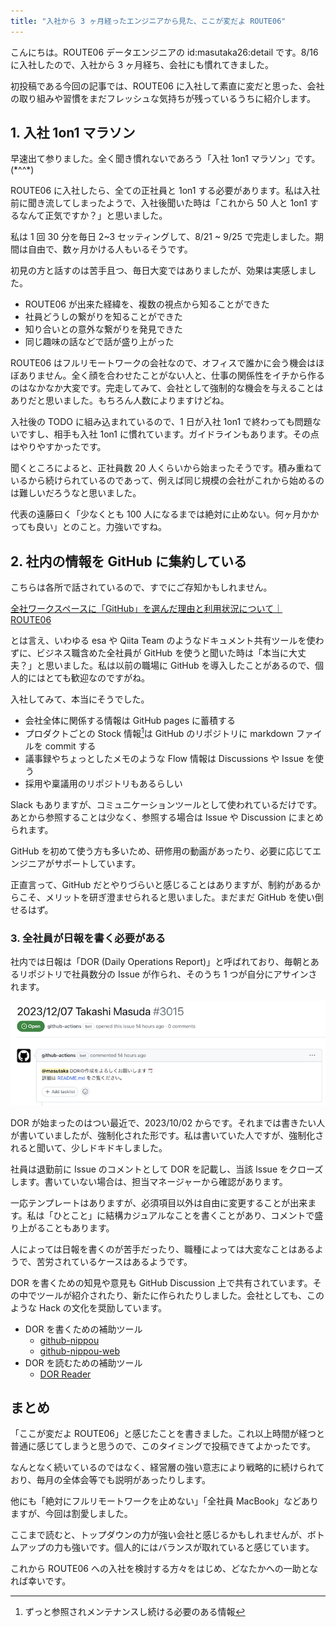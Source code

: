 ```yaml
---
title: "入社から 3 ヶ月経ったエンジニアから見た、ここが変だよ ROUTE06"
---
```


こんにちは。ROUTE06 データエンジニアの id:masutaka26:detail です。8/16 に入社したので、入社から 3 ヶ月経ち、会社にも慣れてきました。

初投稿である今回の記事では、ROUTE06 に入社して素直に変だと思った、会社の取り組みや習慣をまだフレッシュな気持ちが残っているうちに紹介します。

## 1. 入社 1on1 マラソン

早速出て参りました。全く聞き慣れないであろう「入社 1on1 マラソン」です。(\*^^\*)

ROUTE06 に入社したら、全ての正社員と 1on1 する必要があります。私は入社前に聞き流してしまったようで、入社後聞いた時は「これから 50 人と 1on1 するなんて正気ですか？」と思いました。

私は 1 回 30 分を毎日 2~3 セッティングして、8/21 ~ 9/25 で完走しました。期間は自由で、数ヶ月かける人もいるそうです。

初見の方と話すのは苦手且つ、毎日大変ではありましたが、効果は実感しました。

* ROUTE06 が出来た経緯を、複数の視点から知ることができた
* 社員どうしの繋がりを知ることができた
* 知り合いとの意外な繋がりを発見できた
* 同じ趣味の話などで話が盛り上がった

ROUTE06 はフルリモートワークの会社なので、オフィスで誰かに会う機会はほぼありません。全く顔を合わせたことがない人と、仕事の関係性をイチから作るのはなかなか大変です。完走してみて、会社として強制的な機会を与えることはありだと思いました。もちろん人数によりますけどね。

入社後の TODO に組み込まれているので、1 日が入社 1on1 で終わっても問題ないですし、相手も入社 1on1 に慣れています。ガイドラインもあります。その点はやりやすかったです。

聞くところによると、正社員数 20 人くらいから始まったそうです。積み重ねているから続けられているのであって、例えば同じ規模の会社がこれから始めるのは難しいだろうなと思いました。

代表の遠藤曰く「少なくとも 100 人になるまでは絶対に止めない。何ヶ月かかっても良い」とのこと。力強いですね。

## 2. 社内の情報を GitHub に集約している

こちらは各所で話されているので、すでにご存知かもしれません。

[全社ワークスペースに「GitHub」を選んだ理由と利用状況について｜ ROUTE06](https://note.route06.co.jp/n/n5b21649308cf)

とは言え、いわゆる esa や Qiita Team のようなドキュメント共有ツールを使わずに、ビジネス職含めた全社員が GitHub を使うと聞いた時は「本当に大丈夫？」と思いました。私は以前の職場に GitHub を導入したことがあるので、個人的にはとても歓迎なのですがね。

入社してみて、本当にそうでした。

* 会社全体に関係する情報は GitHub pages に蓄積する
* プロダクトごとの Stock 情報[^1]は GitHub のリポジトリに markdown ファイルを commit する
* 議事録やちょっとしたメモのような Flow 情報は Discussions や Issue を使う
* 採用や稟議用のリポジトリもあるらしい

[^1]: ずっと参照されメンテナンスし続ける必要のある情報

Slack もありますが、コミュニケーションツールとして使われているだけです。あとから参照することは少なく、参照する場合は Issue や Discussion にまとめられます。

GitHub を初めて使う方も多いため、研修用の動画があったり、必要に応じてエンジニアがサポートしています。

正直言って、GitHub だとやりづらいと感じることはありますが、制約があるからこそ、メリットを研ぎ澄ませられると思いました。まだまだ GitHub を使い倒せるはず。

### 3. 全社員が日報を書く必要がある

社内では日報は「DOR (Daily Operations Report)」と呼ばれており、毎朝とあるリポジトリで社員数分の Issue が作られ、そのうち 1 つが自分にアサインされます。

![DOR がアサインされた様子](./dor-example.png)

DOR が始まったのはつい最近で、2023/10/02 からです。それまでは書きたい人が書いていましたが、強制化された形です。私は書いていた人ですが、強制化されると聞いて、少しドキドキしました。

社員は退勤前に Issue のコメントとして DOR を記載し、当該 Issue をクローズします。書いていない場合は、担当マネージャーから確認があります。

一応テンプレートはありますが、必須項目以外は自由に変更することが出来ます。私は「ひとこと」に結構カジュアルなことを書くことがあり、コメントで盛り上がることもあります。

人によっては日報を書くのが苦手だったり、職種によっては大変なことはあるようで、苦労されているケースはあるようです。

DOR を書くための知見や意見も GitHub Discussion 上で共有されています。その中でツールが紹介されたり、新たに作られたりしました。会社としても、このような Hack の文化を奨励しています。

* DOR を書くための補助ツール
    * [github-nippou](https://github.com/masutaka/github-nippou)
    * [github-nippou-web](https://github.com/MH4GF/github-nippou-web)
* DOR を読むための補助ツール
    * [DOR Reader](https://github.com/toyamarinyon/coral)

## まとめ

「ここが変だよ ROUTE06」と感じたことを書きました。これ以上時間が経つと普通に感じてしまうと思うので、このタイミングで投稿できてよかったです。

なんとなく続いているのではなく、経営層の強い意志により戦略的に続けられており、毎月の全体会等でも説明があったりします。

他にも「絶対にフルリモートワークを止めない」「全社員 MacBook」などありますが、今回は割愛しました。

ここまで読むと、トップダウンの力が強い会社と感じるかもしれませんが、ボトムアップの力も強いです。個人的にはバランスが取れていると感じています。

これから ROUTE06 への入社を検討する方々をはじめ、どなたかへの一助となれば幸いです。
